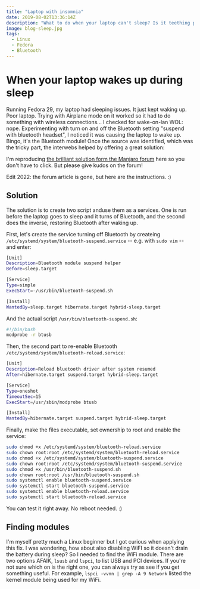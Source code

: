 ```yaml
---
title: "Laptop with insomnia"
date: 2019-08-02T13:36:14Z
description: "What to do when your laptop can't sleep? Is it teething perhaps? Bluetooth maybe?"
image: blog-sleep.jpg
tags:
  - Linux
  - Fedora
  - Bluetooth
---
```


# When your laptop wakes up during sleep

Running Fedora 29, my laptop had sleeping issues. It just kept waking up.
Poor laptop.
Trying with Airplane mode on it worked so it had to do something with wireless connections... I checked for wake-on-lan WOL: nope. Experimenting with turn on and off the Bluetooth setting "suspend with bluetooth headset", I noticed it was causing the laptop to wake up. Bingo, it's the Bluetooth module! Once the source was identified, which was the tricky part, the interwebs helped by offering a great solution:

I'm reproducing
[the brilliant solution form the Manjaro forum](https://forum.manjaro.org/t/laptop-wakes-from-sleep-if-bluetooth-is-enabled/50647)
here so you don't have to click.
But please give kudos on the forum!

Edit 2022: the forum article is gone, but here are the instructions. :)

## Solution

The solution is to create two script anduse them as a services. One is run before the laptop goes to sleep and it turns of Bluetooth, and the second does the inverse, restoring Bluetooth after waking up.

First, let's create the service turning off Bluetooth by createing `/etc/systemd/system/bluetooth-suspend.service` -- e.g. with `sudo vim` -- and enter:

```bash
[Unit]
Description=Bluetooth module suspend helper
Before=sleep.target

[Service]
Type=simple
ExecStart=-/usr/bin/bluetooth-suspend.sh

[Install]
WantedBy=sleep.target hibernate.target hybrid-sleep.target
```

And the actual script `/usr/bin/bluetooth-suspend.sh`:

```bash
#!/bin/bash
modprobe -r btusb
```

Then, the second part to re-enable Bluetooth `/etc/systemd/system/bluetooth-reload.service`:

```bash
[Unit]
Description=Reload bluetooth driver after system resumed
After=hibernate.target suspend.target hybrid-sleep.target

[Service]
Type=oneshot
TimeoutSec=15
ExecStart=/usr/sbin/modprobe btusb

[Install]
WantedBy=hibernate.target suspend.target hybrid-sleep.target
```

Finally, make the files executable, set ownership to root and enable the service:

```bash
sudo chmod +x /etc/systemd/system/bluetooth-reload.service
sudo chown root:root /etc/systemd/system/bluetooth-reload.service
sudo chmod +x /etc/systemd/system/bluetooth-suspend.service
sudo chown root:root /etc/systemd/system/bluetooth-suspend.service
sudo chmod +x /usr/bin/bluetooth-suspend.sh
sudo chown root:root /usr/bin/bluetooth-suspend.sh
sudo systemctl enable bluetooth-suspend.service
sudo systemctl start bluetooth-suspend.service
sudo systemctl enable bluetooth-reload.service
sudo systemctl start bluetooth-reload.service
```

You can test it right away. No reboot needed. :)

## Finding modules

I'm myself pretty much a Linux beginner but I got curious when applying this fix. 
I was wondering, how about also disabling WiFI so it doesn't drain the battery during sleep?
So I needed to find the WiFi module.
There are two options AFAIK, `lsusb` and `lspci`, to list USB and PCI devices.
If you're not sure which on is the right one, you can always try as see if you get something useful.
For example, `lspci -vvnn | grep -A 9 Network` listed the kernel module being used for my WiFi.
